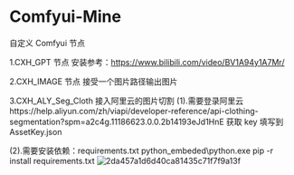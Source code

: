 # Comfyui-Mine

自定义 Comfyui 节点

1.CXH_GPT 节点 安装参考：https://www.bilibili.com/video/BV1A94y1A7Mr/

2.CXH_IMAGE 节点 接受一个图片路径输出图片

3.CXH_ALY_Seg_Cloth 接入阿里云的图片切割
(1).需要登录阿里云https://help.aliyun.com/zh/viapi/developer-reference/api-clothing-segmentation?spm=a2c4g.11186623.0.0.2b14193eJd1HnE
获取 key 填写到 AssetKey.json

(2).需要安装依赖：requirements.txt
python_embeded\python.exe pip -r install requirements.txt
![2da457a1d6d40ca81435c71f7f9a13f](https://github.com/StartHua/Comfyui-Mine/assets/22284244/39173f9d-629c-4766-a852-efb358c45d48)
